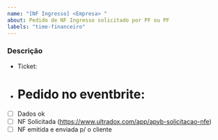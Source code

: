 ```yaml
---
name: "[NF Ingresso] <Empresa> "
about: Pedido de NF Ingresso solicitado por PF ou PF
labels: "time-financeiro"
---
```

### Descrição

- Ticket:
- # Pedido no eventbrite: 
- [ ] Dados ok
- [ ] NF Solicitada (https://www.ultradox.com/app/apyb-solicitacao-nfe)
- [ ] NF emitida e enviada p/ o cliente
